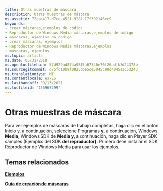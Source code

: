```yaml
---
title: Otras muestras de máscara
description: Otras muestras de máscara
ms.assetid: 72eaa417-d7ce-4521-9289-17f392146ec9
keywords:
- crear máscaras,ejemplos de código
- Reproductor de Windows Media máscaras,ejemplos de código
- máscaras, ejemplos de código
- crear máscaras, ejemplos
- Reproductor de Windows Media máscaras,ejemplos
- máscaras, ejemplos
ms.topic: article
ms.date: 05/31/2018
ms.openlocfilehash: 57d929ad874a9835a67346e70f26adfb3d24378b
ms.sourcegitcommit: d75fc10b9f0825bbe5ce5045c90d4045e3c53243
ms.translationtype: MT
ms.contentlocale: es-ES
ms.lasthandoff: 09/13/2021
ms.locfileid: "126967299"
---
```

# <a name="other-skin-samples"></a>Otras muestras de máscara

Para ver ejemplos de máscaras  de trabajo completas, haga clic en el botón Inicio y, a continuación, seleccione Programas **y,** a continuación, Windows **Media**, Windows SDK de **Media y, a** continuación, haga clic en Player SDK samples (Ejemplos del SDK **del reproductor).** Primero debe instalar el SDK Reproductor de Windows Media para usar los ejemplos.

## <a name="related-topics"></a>Temas relacionados

<dl> <dt>

[**Ejemplos**](samples.md)
</dt> <dt>

[**Guía de creación de máscaras**](skin-creation-guide.md)
</dt> </dl>

 

 




